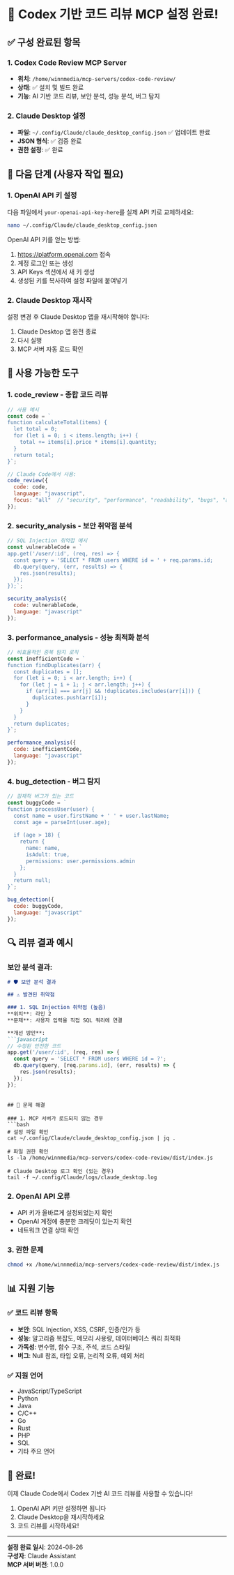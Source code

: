 # 🚀 Codex 기반 코드 리뷰 MCP 설정 완료!

## ✅ 구성 완료된 항목

### 1. **Codex Code Review MCP Server**
- **위치**: `/home/winnmedia/mcp-servers/codex-code-review/`
- **상태**: ✅ 설치 및 빌드 완료
- **기능**: AI 기반 코드 리뷰, 보안 분석, 성능 분석, 버그 탐지

### 2. **Claude Desktop 설정**
- **파일**: `~/.config/Claude/claude_desktop_config.json` ✅ 업데이트 완료
- **JSON 형식**: ✅ 검증 완료
- **권한 설정**: ✅ 완료

## 🔑 다음 단계 (사용자 작업 필요)

### 1. **OpenAI API 키 설정**
다음 파일에서 `your-openai-api-key-here`를 실제 API 키로 교체하세요:

```bash
nano ~/.config/Claude/claude_desktop_config.json
```

OpenAI API 키를 얻는 방법:
1. https://platform.openai.com 접속
2. 계정 로그인 또는 생성
3. API Keys 섹션에서 새 키 생성
4. 생성된 키를 복사하여 설정 파일에 붙여넣기

### 2. **Claude Desktop 재시작**
설정 변경 후 Claude Desktop 앱을 재시작해야 합니다:
1. Claude Desktop 앱 완전 종료
2. 다시 실행
3. MCP 서버 자동 로드 확인

## 🎯 사용 가능한 도구

### 1. **code_review** - 종합 코드 리뷰
```javascript
// 사용 예시
const code = `
function calculateTotal(items) {
  let total = 0;
  for (let i = 0; i < items.length; i++) {
    total += items[i].price * items[i].quantity;
  }
  return total;
}`;

// Claude Code에서 사용:
code_review({
  code: code,
  language: "javascript",
  focus: "all"  // "security", "performance", "readability", "bugs", "all"
});
```

### 2. **security_analysis** - 보안 취약점 분석
```javascript
// SQL Injection 취약점 예시
const vulnerableCode = `
app.get('/user/:id', (req, res) => {
  const query = 'SELECT * FROM users WHERE id = ' + req.params.id;
  db.query(query, (err, results) => {
    res.json(results);
  });
});`;

security_analysis({
  code: vulnerableCode,
  language: "javascript"
});
```

### 3. **performance_analysis** - 성능 최적화 분석
```javascript
// 비효율적인 중복 탐지 로직
const inefficientCode = `
function findDuplicates(arr) {
  const duplicates = [];
  for (let i = 0; i < arr.length; i++) {
    for (let j = i + 1; j < arr.length; j++) {
      if (arr[i] === arr[j] && !duplicates.includes(arr[i])) {
        duplicates.push(arr[i]);
      }
    }
  }
  return duplicates;
}`;

performance_analysis({
  code: inefficientCode,
  language: "javascript"
});
```

### 4. **bug_detection** - 버그 탐지
```javascript
// 잠재적 버그가 있는 코드
const buggyCode = `
function processUser(user) {
  const name = user.firstName + ' ' + user.lastName;
  const age = parseInt(user.age);
  
  if (age > 18) {
    return {
      name: name,
      isAdult: true,
      permissions: user.permissions.admin
    };
  }
  return null;
}`;

bug_detection({
  code: buggyCode,
  language: "javascript"
});
```

## 🔍 리뷰 결과 예시

### 보안 분석 결과:
```markdown
# 🛡️ 보안 분석 결과

## ⚠️ 발견된 취약점

### 1. SQL Injection 취약점 (높음)
**위치**: 라인 2
**문제**: 사용자 입력을 직접 SQL 쿼리에 연결

**개선 방안**:
```javascript
// 수정된 안전한 코드
app.get('/user/:id', (req, res) => {
  const query = 'SELECT * FROM users WHERE id = ?';
  db.query(query, [req.params.id], (err, results) => {
    res.json(results);
  });
});
```
```

## 🚨 문제 해결

### 1. MCP 서버가 로드되지 않는 경우
```bash
# 설정 파일 확인
cat ~/.config/Claude/claude_desktop_config.json | jq .

# 파일 권한 확인
ls -la /home/winnmedia/mcp-servers/codex-code-review/dist/index.js

# Claude Desktop 로그 확인 (있는 경우)
tail -f ~/.config/Claude/logs/claude_desktop.log
```

### 2. OpenAI API 오류
- API 키가 올바르게 설정되었는지 확인
- OpenAI 계정에 충분한 크레딧이 있는지 확인
- 네트워크 연결 상태 확인

### 3. 권한 문제
```bash
chmod +x /home/winnmedia/mcp-servers/codex-code-review/dist/index.js
```

## 📊 지원 기능

### ✅ 코드 리뷰 항목
- **보안**: SQL Injection, XSS, CSRF, 인증/인가 등
- **성능**: 알고리즘 복잡도, 메모리 사용량, 데이터베이스 쿼리 최적화
- **가독성**: 변수명, 함수 구조, 주석, 코드 스타일
- **버그**: Null 참조, 타입 오류, 논리적 오류, 예외 처리

### ✅ 지원 언어
- JavaScript/TypeScript
- Python  
- Java
- C/C++
- Go
- Rust
- PHP
- SQL
- 기타 주요 언어

## 🎉 완료!

이제 Claude Code에서 Codex 기반 AI 코드 리뷰를 사용할 수 있습니다!

1. OpenAI API 키만 설정하면 됩니다
2. Claude Desktop을 재시작하세요
3. 코드 리뷰를 시작하세요!

---

**설정 완료 일시**: 2024-08-26  
**구성자**: Claude Assistant  
**MCP 서버 버전**: 1.0.0